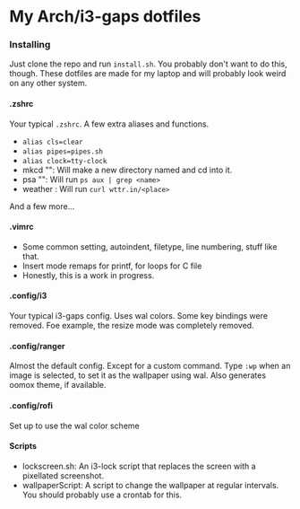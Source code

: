 # My Arch/i3-gaps dotfiles

### Installing

Just clone the repo and run `install.sh`. You probably don't want to do this, though. These dotfiles are made for my laptop and will probably look weird on any other system.

#### .zshrc

Your typical `.zshrc`. A few extra aliases and functions. 
* `alias cls=clear`
* `alias pipes=pipes.sh`
* `alias clock=tty-clock`
* mkcd "<directory>": Will make a new directory named <directory> and cd into it.
* psa "<name>": Will run `ps aux | grep <name>`
* weather <place>: Will run `curl wttr.in/<place>`

And a few more...

#### .vimrc

* Some common setting, autoindent, filetype, line numbering, stuff like that.
* Insert mode remaps for printf, for loops for C file
* Honestly, this is a work in progress.

#### .config/i3

Your typical i3-gaps config. Uses wal colors.
Some key bindings were removed. Foe example, the resize mode was completely removed.

#### .config/ranger

Almost the default config. Except for a custom command. 
Type `:wp` when an image is selected, to set it as the wallpaper using wal. Also generates oomox theme, if available.

#### .config/rofi

Set up to use the wal color scheme

#### Scripts

* lockscreen.sh: An i3-lock script that replaces the screen with a pixellated screenshot.
* wallpaperScript: A script to change the wallpaper at regular intervals. You should probably use a crontab for this.
